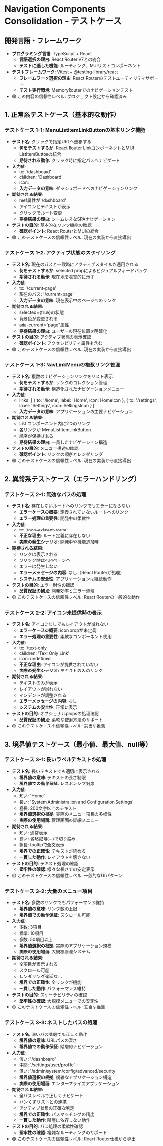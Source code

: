 # Navigation Components Consolidation - テストケース

## 開発言語・フレームワーク

- **プログラミング言語**: TypeScript + React
  - **言語選択の理由**: React Router v7との統合
  - **テストに適した機能**: ルーティング、MUIリストコンポーネント
- **テストフレームワーク**: Vitest + @testing-library/react
  - **フレームワーク選択の理由**: React Routerのテストユーティリティサポート
  - **テスト実行環境**: MemoryRouterでのナビゲーションテスト
- 🟢 この内容の信頼性レベル: プロジェクト設定から確認済み

## 1. 正常系テストケース（基本的な動作）

### テストケース 1-1: MenuListItemLinkButtonの基本リンク機能

- **テスト名**: クリックで指定URLへ遷移する
  - **何をテストするか**: React Router LinkコンポーネントとMUI ListItemButtonの統合
  - **期待される動作**: クリック時に指定パスへナビゲート
- **入力値**: 
  - to: '/dashboard'
  - children: 'Dashboard'
  - icon: <DashboardIcon />
  - **入力データの意味**: ダッシュボードへのナビゲーションリンク
- **期待される結果**: 
  - href属性が'/dashboard'
  - アイコンとテキストが表示
  - クリックでルート変更
  - **期待結果の理由**: シームレスなSPAナビゲーション
- **テストの目的**: 基本的なリンク機能の確認
  - **確認ポイント**: React RouterとMUIの統合
- 🟢 このテストケースの信頼性レベル: 現在の実装から直接導出

### テストケース 1-2: アクティブ状態のスタイリング

- **テスト名**: 現在のパスと一致時にアクティブスタイルが適用される
  - **何をテストするか**: selected propによるビジュアルフィードバック
  - **期待される動作**: 現在地を視覚的に示す
- **入力値**: 
  - to: '/current-page'
  - 現在のパス: '/current-page'
  - **入力データの意味**: 現在表示中のページへのリンク
- **期待される結果**: 
  - selected={true}の状態
  - 背景色が変更される
  - aria-current="page"属性
  - **期待結果の理由**: ユーザーの現在位置を明確化
- **テストの目的**: アクティブ状態の表示確認
  - **確認ポイント**: アクセシビリティ属性も含む
- 🟢 このテストケースの信頼性レベル: 現在の実装から直接導出

### テストケース 1-3: NavLinkMenuの複数リンク管理

- **テスト名**: 複数のナビゲーションリンクをリスト表示
  - **何をテストするか**: リンクのコレクション管理
  - **期待される動作**: 構造化されたナビゲーションメニュー
- **入力値**: 
  - links: [
      { to: '/home', label: 'Home', icon: HomeIcon },
      { to: '/settings', label: 'Settings', icon: SettingsIcon }
    ]
  - **入力データの意味**: アプリケーションの主要ナビゲーション
- **期待される結果**: 
  - List コンポーネント内に2つのリンク
  - 各リンクが MenuListItemLinkButton
  - 順序が保持される
  - **期待結果の理由**: 一貫したナビゲーション構造
- **テストの目的**: メニュー構造の確認
  - **確認ポイント**: リンクの順序とレンダリング
- 🟢 このテストケースの信頼性レベル: 現在の実装から直接導出

## 2. 異常系テストケース（エラーハンドリング）

### テストケース 2-1: 無効なパスの処理

- **テスト名**: 存在しないルートへのリンクでもエラーにならない
  - **エラーケースの概要**: 定義されていないルートへのリンク
  - **エラー処理の重要性**: 開発中の柔軟性
- **入力値**: 
  - to: '/non-existent-route'
  - **不正な理由**: ルート定義に存在しない
  - **実際の発生シナリオ**: 開発中や機能追加時
- **期待される結果**: 
  - リンクは表示される
  - クリック時は404ページへ
  - エラーは発生しない
  - **エラーメッセージの内容**: なし（React Routerが処理）
  - **システムの安全性**: アプリケーションは継続動作
- **テストの目的**: エラー耐性の確認
  - **品質保証の観点**: 開発効率とエラー処理
- 🟡 このテストケースの信頼性レベル: React Routerの一般的な動作

### テストケース 2-2: アイコン未提供時の表示

- **テスト名**: アイコンなしでもレイアウトが崩れない
  - **エラーケースの概要**: icon propが未定義
  - **エラー処理の重要性**: 柔軟なコンポーネント使用
- **入力値**: 
  - to: '/text-only'
  - children: 'Text Only Link'
  - icon: undefined
  - **不正な理由**: アイコンが提供されていない
  - **実際の発生シナリオ**: テキストのみのリンク
- **期待される結果**: 
  - テキストのみが表示
  - レイアウトが崩れない
  - インデントが調整される
  - **エラーメッセージの内容**: なし
  - **システムの安全性**: 正常に表示
- **テストの目的**: オプショナルpropsの処理確認
  - **品質保証の観点**: 柔軟な使用方法のサポート
- 🟡 このテストケースの信頼性レベル: 妥当な推測

## 3. 境界値テストケース（最小値、最大値、null等）

### テストケース 3-1: 長いラベルテキストの処理

- **テスト名**: 長いテキストでも適切に表示される
  - **境界値の意味**: テキストの長さ制限
  - **境界値での動作保証**: レスポンシブ対応
- **入力値**: 
  - 短い: 'Home'
  - 長い: 'System Administration and Configuration Settings'
  - 極長: 200文字以上のテキスト
  - **境界値選択の根拠**: 実際のメニュー項目の多様性
  - **実際の使用場面**: 管理画面の詳細メニュー
- **期待される結果**: 
  - 短い: 通常表示
  - 長い: 省略記号(...)で切り詰め
  - 極長: tooltipで全文表示
  - **境界での正確性**: テキストが読める
  - **一貫した動作**: レイアウトを壊さない
- **テストの目的**: テキスト処理の確認
  - **堅牢性の確認**: 様々な長さでの安定表示
- 🟡 このテストケースの信頼性レベル: 一般的なUIパターン

### テストケース 3-2: 大量のメニュー項目

- **テスト名**: 多数のリンクでもパフォーマンス維持
  - **境界値の意味**: リンク数の上限
  - **境界値での動作保証**: スクロール可能
- **入力値**: 
  - 少数: 3項目
  - 標準: 10項目
  - 多数: 50項目以上
  - **境界値選択の根拠**: 実際のアプリケーション規模
  - **実際の使用場面**: 大規模管理システム
- **期待される結果**: 
  - 全項目が表示される
  - スクロール可能
  - レンダリング遅延なし
  - **境界での正確性**: 全リンクが機能
  - **一貫した動作**: パフォーマンス維持
- **テストの目的**: スケーラビリティの確認
  - **堅牢性の確認**: 大規模メニューでの安定性
- 🟡 このテストケースの信頼性レベル: 妥当な推測

### テストケース 3-3: ネストしたパスの処理

- **テスト名**: 深いパス階層でも正しく動作
  - **境界値の意味**: URLパスの深さ
  - **境界値での動作保証**: 階層的ナビゲーション
- **入力値**: 
  - 浅い: '/dashboard'
  - 中間: '/settings/user/profile'
  - 深い: '/admin/system/config/advanced/security'
  - **境界値選択の根拠**: 複雑なアプリケーション構造
  - **実際の使用場面**: エンタープライズアプリケーション
- **期待される結果**: 
  - 全パスレベルで正しくナビゲート
  - パンくずリストとの連携
  - アクティブ状態の正確な判定
  - **境界での正確性**: パスマッチングの精度
  - **一貫した動作**: 階層に依存しない動作
- **テストの目的**: パス処理の柔軟性確認
  - **堅牢性の確認**: 複雑なルーティングのサポート
- 🟢 このテストケースの信頼性レベル: React Router仕様から導出